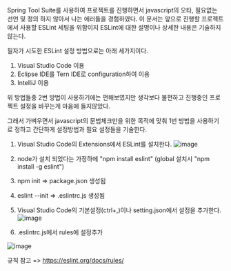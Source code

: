 Spring Tool Suite를 사용하여 프로젝트를 진행하면서
javascript의 오타, 필요없는 선언 및 정의 하지 않아서 나는 에러들을 경험하였다.
이 문서는 앞으로 진행할 프로젝트에서 사용할 ESLint 세팅을 위함이지 
ESLint에 대한 설명이나 상세한 내용은 기술하지 않는다.

필자가 시도한 ESLint 설정 방법으로는 아래 세가지이다.
1. Visual Studio Code 이용
2. Eclipse IDE를 Tern IDE로 configuration하여 이용
3. IntelliJ 이용

위 방법들중 2번 방법이 사용하기에는 편해보였지만 생각보다 불편하고 
진행중인 프로젝트 설정을 바꾸는게 마음에 들지않았다.

그래서 가벼우면서 javascript의 문법체크만을 위한 목적에 맞춰
1번 방법을 사용하기로 정하고 간단하게 설정방법과 필요 설정들을 기술한다.


1. Visual Studio Code의 Extensions에서 ESLint를 설치한다.
![image](https://user-images.githubusercontent.com/28284285/66732360-9a22fc80-ee96-11e9-9e03-e9080568e0aa.png)    

2. node가 설치 되었다는 가정하에 "npm install eslint" (global 설치시 "npm install -g eslint")
3. npm init           => package.json 생성됨
4. eslint --init      => .eslintrc.js 생성됨
5. Visual Studio Code의 기본설정(ctrl+,)이나 setting.json에서 설정을 추가한다.
![image](https://user-images.githubusercontent.com/28284285/66732545-5e3c6700-ee97-11e9-8781-f2d46aadd91f.png)    

6. .eslintrc.js에서 rules에 설정추가       

![image](https://user-images.githubusercontent.com/28284285/66732681-d4d96480-ee97-11e9-8e96-1c43c6bbc7a2.png)    

규칙 참고 => https://eslint.org/docs/rules/ 

